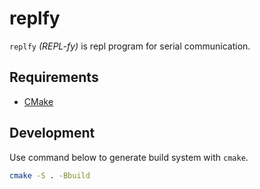 # replfy

`replfy` *(REPL-fy)* is repl program for serial communication.

## Requirements

  - [CMake](https://cmake.org)

## Development

Use command below to generate build system with `cmake`.

```sh
cmake -S . -Bbuild
```

